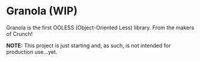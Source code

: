 Granola (WIP)
=======

Granola is the first OOLESS (Object-Oriented Less) library. From the makers of Crunch!

**NOTE:** This project is just starting and, as such, is not intended for production use...yet.
